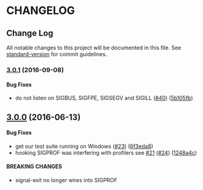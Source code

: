 # CHANGELOG

## Change Log

All notable changes to this project will be documented in this file. See [standard-version](https://github.com/conventional-changelog/standard-version) for commit guidelines.

### [3.0.1](https://github.com/tapjs/signal-exit/compare/v3.0.0...v3.0.1) \(2016-09-08\)

#### Bug Fixes

* do not listen on SIGBUS, SIGFPE, SIGSEGV and SIGILL \([\#40](https://github.com/tapjs/signal-exit/issues/40)\) \([5b105fb](https://github.com/tapjs/signal-exit/commit/5b105fb)\)

## [3.0.0](https://github.com/tapjs/signal-exit/compare/v2.1.2...v3.0.0) \(2016-06-13\)

#### Bug Fixes

* get our test suite running on Windows \([\#23](https://github.com/tapjs/signal-exit/issues/23)\) \([6f3eda8](https://github.com/tapjs/signal-exit/commit/6f3eda8)\)
* hooking SIGPROF was interfering with profilers see [\#21](https://github.com/tapjs/signal-exit/issues/21) \([\#24](https://github.com/tapjs/signal-exit/issues/24)\) \([1248a4c](https://github.com/tapjs/signal-exit/commit/1248a4c)\)

#### BREAKING CHANGES

* signal-exit no longer wires into SIGPROF

